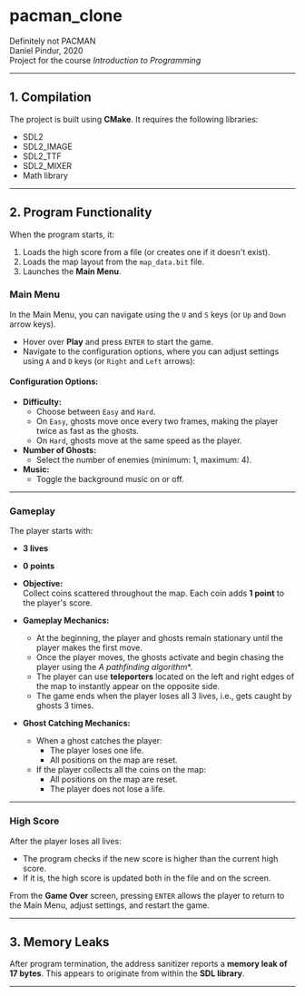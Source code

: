 # pacman_clone  
Definitely not PACMAN  
Daniel Pindur, 2020  
Project for the course *Introduction to Programming*  

---

## 1. Compilation  

The project is built using **CMake**. It requires the following libraries:  
- SDL2  
- SDL2_IMAGE  
- SDL2_TTF  
- SDL2_MIXER  
- Math library  

---

## 2. Program Functionality  

When the program starts, it:  
1. Loads the high score from a file (or creates one if it doesn't exist).  
2. Loads the map layout from the `map_data.bit` file.  
3. Launches the **Main Menu**.  

### Main Menu  

In the Main Menu, you can navigate using the `U` and `S` keys (or `Up` and `Down` arrow keys).  
- Hover over **Play** and press `ENTER` to start the game.  
- Navigate to the configuration options, where you can adjust settings using `A` and `D` keys (or `Right` and `Left` arrows):  

#### Configuration Options:  
- **Difficulty:**  
  - Choose between `Easy` and `Hard`.  
  - On `Easy`, ghosts move once every two frames, making the player twice as fast as the ghosts.  
  - On `Hard`, ghosts move at the same speed as the player.  
- **Number of Ghosts:**  
  - Select the number of enemies (minimum: 1, maximum: 4).  
- **Music:**  
  - Toggle the background music on or off.  

---

### Gameplay  

The player starts with:  
- **3 lives**  
- **0 points**  

- **Objective:**  
  Collect coins scattered throughout the map. Each coin adds **1 point** to the player's score.  

- **Gameplay Mechanics:**  
  - At the beginning, the player and ghosts remain stationary until the player makes the first move.  
  - Once the player moves, the ghosts activate and begin chasing the player using the **A* pathfinding algorithm**.  
  - The player can use **teleporters** located on the left and right edges of the map to instantly appear on the opposite side.  
  - The game ends when the player loses all 3 lives, i.e., gets caught by ghosts 3 times.  

- **Ghost Catching Mechanics:**  
  - When a ghost catches the player:  
    - The player loses one life.  
    - All positions on the map are reset.  
  - If the player collects all the coins on the map:  
    - All positions on the map are reset.  
    - The player does not lose a life.  

---

### High Score  

After the player loses all lives:  
- The program checks if the new score is higher than the current high score.  
- If it is, the high score is updated both in the file and on the screen.  

From the **Game Over** screen, pressing `ENTER` allows the player to return to the Main Menu, adjust settings, and restart the game.  

---

## 3. Memory Leaks  

After program termination, the address sanitizer reports a **memory leak of 17 bytes**. This appears to originate from within the **SDL library**.  

---  
